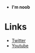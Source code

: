- **I'm noob**

# Links
-  [Twitter](twitter.com/kumam43)
-  [Youtube](https://www.youtube.com/channel/UC1Hmcl5NvZeVnkOe2KvZFDg)
